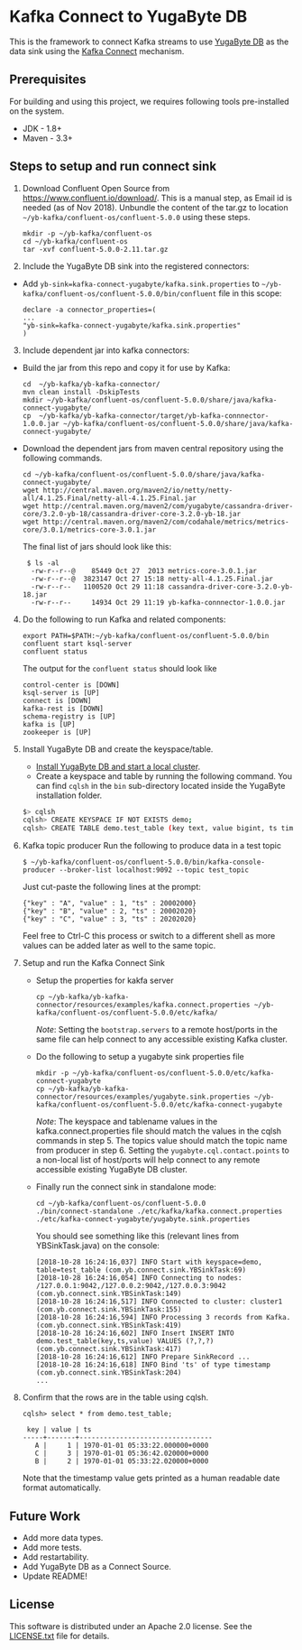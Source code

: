 # Kafka Connect to YugaByte DB

This is the framework to connect Kafka streams to use [YugaByte DB](https://github.com/YugaByte/yugabyte-db) as the data sink using the [Kafka Connect](https://docs.confluent.io/3.0.0/connect/intro.html) mechanism.

## Prerequisites

For building and using this project, we requires following tools pre-installed on the system.
- JDK - 1.8+
- Maven - 3.3+

## Steps to setup and run connect sink
1. Download Confluent Open Source from https://www.confluent.io/download/. This is a manual step, as Email id is needed (as of Nov 2018).
   Unbundle the content of the tar.gz to location `~/yb-kafka/confluent-os/confluent-5.0.0` using these steps.
   ```
   mkdir -p ~/yb-kafka/confluent-os
   cd ~/yb-kafka/confluent-os
   tar -xvf confluent-5.0.0-2.11.tar.gz
   ```

2. Include the YugaByte DB sink into the registered connectors:
  - Add `yb-sink=kafka-connect-yugabyte/kafka.sink.properties` to `~/yb-kafka/confluent-os/confluent-5.0.0/bin/confluent` file in this scope:
    ```
    declare -a connector_properties=(
    ...
    "yb-sink=kafka-connect-yugabyte/kafka.sink.properties"
    )
    ```

3. Include dependent jar into kafka connectors:
  - Build the jar from this repo and copy it for use by Kafka:
    ```
    cd  ~/yb-kafka/yb-kafka-connector/
    mvn clean install -DskipTests
    mkdir ~/yb-kafka/confluent-os/confluent-5.0.0/share/java/kafka-connect-yugabyte/
    cp  ~/yb-kafka/yb-kafka-connector/target/yb-kafka-connnector-1.0.0.jar ~/yb-kafka/confluent-os/confluent-5.0.0/share/java/kafka-connect-yugabyte/
    ```
  - Download the dependent jars from maven central repository using the following commands.
    ```
    cd ~/yb-kafka/confluent-os/confluent-5.0.0/share/java/kafka-connect-yugabyte/
    wget http://central.maven.org/maven2/io/netty/netty-all/4.1.25.Final/netty-all-4.1.25.Final.jar
    wget http://central.maven.org/maven2/com/yugabyte/cassandra-driver-core/3.2.0-yb-18/cassandra-driver-core-3.2.0-yb-18.jar
    wget http://central.maven.org/maven2/com/codahale/metrics/metrics-core/3.0.1/metrics-core-3.0.1.jar
    ```

    The final list of jars should look like this:
    ```
     $ ls -al
      -rw-r--r--@    85449 Oct 27  2013 metrics-core-3.0.1.jar
      -rw-r--r--@  3823147 Oct 27 15:18 netty-all-4.1.25.Final.jar
      -rw-r--r--   1100520 Oct 29 11:18 cassandra-driver-core-3.2.0-yb-18.jar
      -rw-r--r--     14934 Oct 29 11:19 yb-kafka-connnector-1.0.0.jar
     ```

4. Do the following to run Kafka and related components:
   ```
   export PATH=$PATH:~/yb-kafka/confluent-os/confluent-5.0.0/bin
   confluent start ksql-server
   confluent status
   ```

   The output for the `confluent status` should look like
   ```
   control-center is [DOWN]
   ksql-server is [UP]
   connect is [DOWN]
   kafka-rest is [DOWN]
   schema-registry is [UP]
   kafka is [UP]
   zookeeper is [UP]
   ```

5. Install YugaByte DB and create the keyspace/table.
   - [Install YugaByte DB and start a local cluster](https://docs.yugabyte.com/quick-start/install/).
   - Create a keyspace and table by running the following command. You can find `cqlsh` in the `bin` sub-directory located inside the YugaByte installation folder.
   ```sh
   $> cqlsh
   cqlsh> CREATE KEYSPACE IF NOT EXISTS demo;
   cqlsh> CREATE TABLE demo.test_table (key text, value bigint, ts timestamp, PRIMARY KEY (key));
   ```

6. Kafka topic producer
   Run the following to produce data in a test topic
   ```
   $ ~/yb-kafka/confluent-os/confluent-5.0.0/bin/kafka-console-producer --broker-list localhost:9092 --topic test_topic
   ```
   Just cut-paste the following lines at the prompt:
   ```
   {"key" : "A", "value" : 1, "ts" : 20002000}
   {"key" : "B", "value" : 2, "ts" : 20002020}
   {"key" : "C", "value" : 3, "ts" : 20202020}
   ```
   Feel free to Ctrl-C this process or switch to a different shell as more values can be added later as well to the same topic.

7. Setup and run the Kafka Connect Sink
   - Setup the properties for kakfa server
     ```
     cp ~/yb-kafka/yb-kafka-connector/resources/examples/kafka.connect.properties ~/yb-kafka/confluent-os/confluent-5.0.0/etc/kafka/
     ```

     *Note*: Setting the `bootstrap.servers` to a remote host/ports in the same file can help connect to any accessible existing Kafka cluster.

   - Do the following to setup a yugabyte sink properties file
     ```
     mkdir -p ~/yb-kafka/confluent-os/confluent-5.0.0/etc/kafka-connect-yugabyte
     cp ~/yb-kafka/yb-kafka-connector/resources/examples/yugabyte.sink.properties ~/yb-kafka/confluent-os/confluent-5.0.0/etc/kafka-connect-yugabyte
     ```

     *Note*: The keyspace and tablename values in the kafka.connect.properties file should match the values in the cqlsh commands in step 5.
             The topics value should match the topic name from producer in step 6.
             Setting the `yugabyte.cql.contact.points` to a non-local list of host/ports will help connect to any remote accessible existing YugaByte DB cluster.

   - Finally run the connect sink in standalone mode:
     ```
     cd ~/yb-kafka/confluent-os/confluent-5.0.0
     ./bin/connect-standalone ./etc/kafka/kafka.connect.properties ./etc/kafka-connect-yugabyte/yugabyte.sink.properties
     ```

     You should see something like this (relevant lines from YBSinkTask.java) on the console:
     ```
     [2018-10-28 16:24:16,037] INFO Start with keyspace=demo, table=test_table (com.yb.connect.sink.YBSinkTask:69)
     [2018-10-28 16:24:16,054] INFO Connecting to nodes: /127.0.0.1:9042,/127.0.0.2:9042,/127.0.0.3:9042 (com.yb.connect.sink.YBSinkTask:149)
     [2018-10-28 16:24:16,517] INFO Connected to cluster: cluster1 (com.yb.connect.sink.YBSinkTask:155)
     [2018-10-28 16:24:16,594] INFO Processing 3 records from Kafka. (com.yb.connect.sink.YBSinkTask:419)
     [2018-10-28 16:24:16,602] INFO Insert INSERT INTO demo.test_table(key,ts,value) VALUES (?,?,?) (com.yb.connect.sink.YBSinkTask:417)
     [2018-10-28 16:24:16,612] INFO Prepare SinkRecord ...
     [2018-10-28 16:24:16,618] INFO Bind 'ts' of type timestamp (com.yb.connect.sink.YBSinkTask:204)
     ...
     ```

8. Confirm that the rows are in the table using cqlsh.
   ```
   cqlsh> select * from demo.test_table;

    key | value | ts
   -----+-------+---------------------------------
      A |     1 | 1970-01-01 05:33:22.000000+0000
      C |     3 | 1970-01-01 05:36:42.020000+0000
      B |     2 | 1970-01-01 05:33:22.020000+0000
   ```
   Note that the timestamp value gets printed as a human readable date format automatically.

## Future Work
- Add more data types.
- Add more tests.
- Add restartability.
- Add YugaByte DB as a Connect Source.
- Update README!

## License
This software is distributed under an Apache 2.0 license. See the [LICENSE.txt](https://github.com/YugaByte/yb-kafka-connector/LICENSE) file for details.
